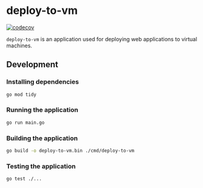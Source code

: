 # deploy-to-vm

[![codecov](https://codecov.io/github/cemreyavuz/deploy-to-vm/graph/badge.svg?token=0XCAR85Q87)](https://codecov.io/github/cemreyavuz/deploy-to-vm)

`deploy-to-vm` is an application used for deploying web applications to virtual machines.

## Development

### Installing dependencies

```sh
go mod tidy
```

### Running the application

```sh
go run main.go
```

### Building the application

```sh
go build -o deploy-to-vm.bin ./cmd/deploy-to-vm
```

### Testing the application

```sh
go test ./...
```
